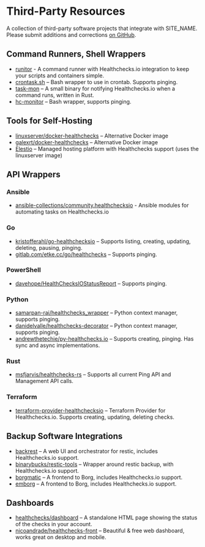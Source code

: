 # Third-Party Resources

A collection of third-party software projects that integrate with SITE_NAME.
Please submit additions and corrections
[on GitHub](https://github.com/healthchecks/healthchecks/issues).

## Command Runners, Shell Wrappers

* [runitor](https://github.com/bdd/runitor) - A command runner with Healthchecks.io integration to keep your scripts and containers simple.
* [crontask.sh](https://github.com/pforret/crontask) – Bash wrapper to use in crontab. Supports pinging.
* [task-mon](https://github.com/dimo414/task-mon) – A small binary for notifying Healthchecks.io when a command runs, written in Rust.
* [hc-monitor](https://gist.github.com/odolbeau/bd6d8eb7910d1289e2687682c8db9275) – Bash wrapper, supports pinging.

## Tools for Self-Hosting

* [linuxserver/docker-healthchecks](https://github.com/linuxserver/docker-healthchecks) – Alternative Docker image
* [galexrt/docker-healthchecks](https://github.com/galexrt/docker-healthchecks) – Alternative Docker image
* [Elestio](https://elest.io/open-source/healthchecks) – Managed hosting platform with Healthchecks support (uses the linuxserver image)

## API Wrappers

### Ansible

* [ansible-collections/community.healthchecksio](https://github.com/ansible-collections/community.healthchecksio) - Ansible modules for automating tasks on Healthchecks.io

### Go

* [kristofferahl/go-healthchecksio](https://github.com/kristofferahl/go-healthchecksio) – Supports listing, creating, updating, deleting, pausing, pinging.
* [gitlab.com/etke.cc/go/healthchecks](https://gitlab.com/etke.cc/go/healthchecks) – Supports pinging.

### PowerShell

* [davehope/HealthChecksIOStatusReport](https://github.com/davehope/HealthChecksIOStatusReport) – Supports pinging.

### Python

* [samarpan-rai/healthchecks_wrapper](https://github.com/samarpan-rai/healthchecks_wrapper) – Python context manager, supports pinging.
* [danidelvalle/healthchecks-decorator](https://github.com/danidelvalle/healthchecks-decorator) – Python context manager, supports pinging.
* [andrewthetechie/py-healthchecks.io](https://github.com/andrewthetechie/py-healthchecks.io) – Supports creating, pinging. Has sync and async implementations.

### Rust

* [msfjarvis/healthchecks-rs](https://github.com/msfjarvis/healthchecks-rs) – Supports all current Ping API and Management API calls.

### Terraform

* [terraform-provider-healthchecksio](https://github.com/kristofferahl/terraform-provider-healthchecksio) – Terraform Provider for Healthchecks.io. Supports creating, updating, deleting checks.

## Backup Software Integrations

* [backrest](https://github.com/garethgeorge/backrest) – A web UI and orchestrator for restic, includes Healthchecks.io support.
* [binarybucks/restic-tools](https://github.com/binarybucks/restic-tools) – Wrapper around restic backup, with Healthchecks.io support.
* [borgmatic](https://torsion.org/borgmatic/docs/how-to/monitor-your-backups/#healthchecks-hook) – A frontend to Borg, includes Healthchecks.io support.
* [emborg](https://emborg.readthedocs.io/en/latest/monitoring.html#healthchecks-io) – A frontend to Borg, includes Healthchecks.io support.

## Dashboards

* [healthchecks/dashboard](https://github.com/healthchecks/dashboard) – A standalone HTML page showing the status of the checks in your account.
* [nicoandrade/healthchecks-front](https://github.com/nicoandrade/healthchecks-front) – Beautiful & free web dashboard, works great on desktop and mobile.

